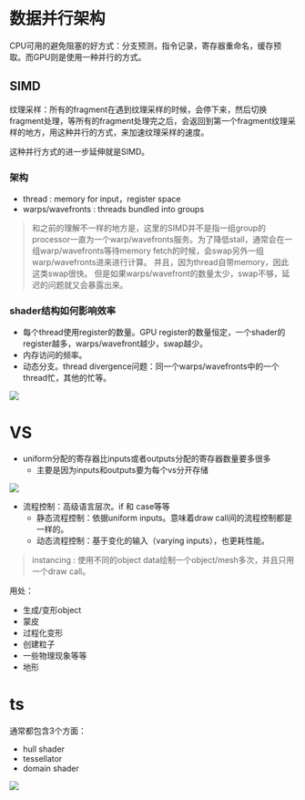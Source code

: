 # 数据并行架构
CPU可用的避免阻塞的好方式：分支预测，指令记录，寄存器重命名，缓存预取。而GPU则是使用一种并行的方式。

## SIMD
纹理采样：所有的fragment在遇到纹理采样的时候，会停下来，然后切换fragment处理，等所有的fragment处理完之后，会返回到第一个fragment纹理采样的地方，用这种并行的方式，来加速纹理采样的速度。

这种并行方式的进一步延伸就是SIMD。

### 架构
- thread : memory for input，register space
- warps/wavefronts : threads bundled into groups

> 和之前的理解不一样的地方是，这里的SIMD并不是指一组group的processor一直为一个warp/wavefronts服务。为了降低stall，通常会在一组warp/wavefronts等待memory fetch的时候，会swap另外一组warp/wavefronts进来进行计算。
> 并且，因为thread自带memory，因此这类swap很快。
> 但是如果warps/wavefront的数量太少，swap不够，延迟的问题就又会暴露出来。

### shader结构如何影响效率
- 每个thread使用register的数量。GPU register的数量恒定，一个shader的register越多，warps/wavefront越少，swap越少。
- 内存访问的频率。
- 动态分支。thread divergence问题：同一个warps/wavefronts中的一个thread忙，其他的忙等。

![][SIMD]

[SIMD]: ./images/SIMD.png

# VS
- uniform分配的寄存器比inputs或者outputs分配的寄存器数量要多很多
  - 主要是因为inputs和outputs要为每个vs分开存储

![][VSRegisters]

[VSRegisters]: ./images/VSRegisters.png


- 流程控制：高级语言层次。if 和 case等等
  - 静态流程控制：依据uniform inputs。意味着draw call间的流程控制都是一样的。
  - 动态流程控制：基于变化的输入（varying inputs），也更耗性能。

> instancing : 使用不同的object data绘制一个object/mesh多次，并且只用一个draw call。

用处：
- 生成/变形object
- 蒙皮
- 过程化变形
- 创建粒子
- 一些物理现象等等
- 地形

# ts
通常都包含3个方面：
- hull shader
- tessellator
- domain shader

![][TSShadersWorkFlow]

[TSShadersWorkFlow]: ./images/TSShadersWorkFlow.png
